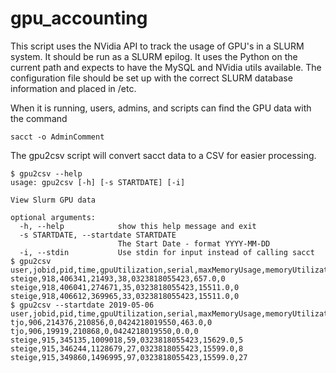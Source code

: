# gpu_accounting

This script uses the NVidia API to track the usage of GPU's in a SLURM system.  It should be run as a SLURM epilog.
It uses the Python on the current path and expects to have the MySQL and NVidia utils available.
The configuration file should be set up with the correct SLURM database information and placed in /etc.

When it is running, users, admins, and scripts can find the GPU data with the command

```sacct -o AdminComment```

The gpu2csv script will convert sacct data to a CSV for easier processing.

```
$ gpu2csv --help
usage: gpu2csv [-h] [-s STARTDATE] [-i]

View Slurm GPU data

optional arguments:
  -h, --help            show this help message and exit
  -s STARTDATE, --startdate STARTDATE
                        The Start Date - format YYYY-MM-DD
  -i, --stdin           Use stdin for input instead of calling sacct
$ gpu2csv
user,jobid,pid,time,gpuUtilization,serial,maxMemoryUsage,memoryUtilization
steige,918,406341,21493,38,0323818055423,657.0,0
steige,918,406041,274671,35,0323818055423,15511.0,0
steige,918,406612,369965,33,0323818055423,15511.0,0
$ gpu2csv --startdate 2019-05-06
user,jobid,pid,time,gpuUtilization,serial,maxMemoryUsage,memoryUtilization
tjo,906,214376,210856,0,0424218019550,463.0,0
tjo,906,19919,210868,0,0424218019550,0.0,0
steige,915,345135,1009018,59,0323818055423,15629.0,5
steige,915,346244,1128679,27,0323818055423,15599.0,8
steige,915,349860,1496995,97,0323818055423,15599.0,27
```
